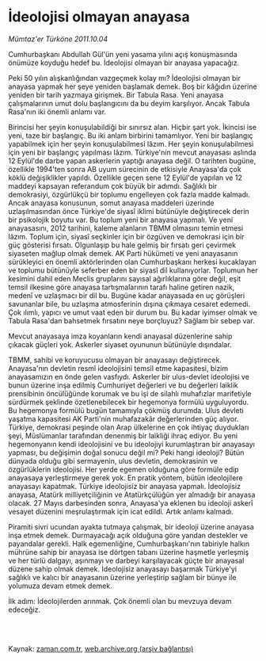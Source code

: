 # İdeolojisi olmayan anayasa

*Mümtaz'er Türköne 2011.10.04*

<td class="columnist-detail">
<p>Cumhurbaşkanı Abdullah Gül'ün yeni yasama yılını açış konuşmasında önümüze koyduğu hedef bu. İdeolojisi olmayan bir anayasa yapacağız.</p>
<p>
<div id="haberMetinDiv">
<p>Peki 50 yılın alışkanlığından vazgeçmek kolay mı? İdeolojisi olmayan bir anayasa yapmak her şeye yeniden başlamak demek. Boş bir kâğıdın üzerine yeniden bir tarih yazmaya girişmek. Bir Tabula Rasa. Yeni anayasa çalışmalarının umut dolu başlangıcını da bu deyim karşılıyor. Ancak Tabula Rasa'nın iki önemli anlamı var. 
<p>Birincisi her şeyin konuşulabildiği bir sınırsız alan. Hiçbir şart yok. İkincisi ise yeni, taze bir başlangıç. Bu iki anlam birbirini tamamlıyor. Yeni bir başlangıç yapabilmek için her şeyin konuşulabilmesi lâzım. Her şeyin konuşulabilmesi için yeni bir başlangıç yapılması lâzım. Türkiye'nin mevcut anayasası aslında 12 Eylül'de darbe yapan askerlerin yaptığı anayasa değil. O tarihten bugüne, özellikle 1994'ten sonra AB uyum sürecinin de etkisiyle Anayasa'da çok köklü değişiklikler yapıldı. Özellikle geçen sene 12 Eylül'de yapılan ve 12 maddeyi kapsayan referandum çok büyük bir adımdı. Sağlıklı bir demokrasiyi, özgürlükçü bir toplumu engelleyen çok fazla madde kalmadı. Ancak anayasa konusunun, somut anayasa maddeleri üzerinde uzlaşılmasından önce Türkiye'de siyasî iklimi bütünüyle değiştirecek derin bir psikolojik boyutu var. Bu toplum yeni bir anayasa yapmalı. Ve yeni anayasasını, 2012 tarihini, kaleme alanların TBMM olmasını temin etmesi lâzım. Toplum için, siyasî seçkinler için bir özgüven ve demokrasi için bir güç gösterisi fırsatı. Olgunlaşıp bu hale gelmiş bir fırsatı geri çevirmek siyaseten mağlup olmak demek. AK Parti hükümeti ve yeni anayasanın sürükleyici en önemli aktörlerinden olan Cumhurbaşkanı herkesi kucaklayan ve toplumu bütünüyle seferber eden bir siyasî dil kullanıyorlar. Toplumun her kesimini dahil eden Meclis gruplarını sayısal ağırlıklarına göre değil, eşit temsil ilkesine göre anayasa tartışmalarının tarafı haline getiren nazik, medenî ve uzlaşmacı bir dil bu. Bugüne kadar anayasada en uç görüşleri savunanlar bile, bu uzlaşma atmosferinin dışına çıkmaya cesaret edemedi. Çok ılımlı, yapıcı ve umut vaat eden bir durum bu. Bu kadar iyimser olmak ve Tabula Rasa'dan bahsetmek fırsatını neye borçluyuz? Sağlam bir sebep var. 
<p>Mevcut anayasaya imza koyanların kendi anayasal düzenlerine sahip çıkacak güçleri yok. Askerler siyaset oyununun bütünüyle dışındalar.
<p>TBMM, sahibi ve koruyucusu olmayan bir anayasayı değiştirecek. Anayasa'nın devletin resmî ideolojisini temsil etme kapasitesi, bizim anayasamızın en önde gelen vasfıydı. Askerler bir ulus-devlet ideolojisi ve bunun üzerine inşa edilmiş Cumhuriyet değerleri ve bu değerleri laiklik prensibinin öncülüğünde korumak ve bu işi de silahlı muhafızlar marifetiyle sürdürmek şeklinde özetlenebilecek bir hegemonya formülü uyguluyordu. Bu hegemonya formülü bugün tamamıyla çökmüş durumda. Ulus devleti yaşatma kapasitesi AK Parti'nin muhafazakâr değerlerinden güç alıyor. Türkiye, demokrasi peşinde olan Arap ülkelerine en çok ihtiyaç duydukları şeyi, Müslümanlar tarafından denenmiş bir laikliği ihraç ediyor. Bu yeni hegemonyanın kendi ideolojisini ve bu ideolojiyi kurumlaştıran bir anayasayı yapması, bu değişimin doğal sonucu değil mi? Peki hangi ideoloji? Bütün dünyada olduğu gibi sermayenin, ulus devletin, demokrasinin ve özgürlüklerin ideolojisi. Her yerde egemen olduğuna göre formüle edip anayasaya yerleştirmeye gerek yok. En pratik yöntem, bütün ideolojilere anayasayı kapatmak. Türkiye ideolojisiz bir anayasa yapmalı. İdeolojisiz anayasa, Atatürk milliyetçiliğinin ve Atatürkçülüğün yer almadığı bir anayasa olacak. 27 Mayıs darbesinden sonra, Anayasa'ya eklenen bu ideoloji askerî vesayet düzenini meşrulaştırmak için icat edildi. Artık anlamı kalmadı.
<p>Piramiti sivri ucundan ayakta tutmaya çalışmak, bir ideoloji üzerine anayasa inşa etmek demek. Durmayacağı açık olduğuna göre yandan destekler ve payandalar gerekli. Halk egemenliğine, Cumhurbaşkanı'nın tabiriyle halkın mührüne sahip bir anayasa ise dörtgen tabanı üzerine haşmetle yerleşmiş ve her türlü dalgayı, aşınmayı ve darbeyi karşılayacak güçte bir anayasal düzene sahip olmak demek. İdeolojisiz anayasayı başarmak Türkiye'yi sağlıklı ve kalıcı bir anayasanın üzerine yerleştirip sağlam bir bünye ile yolumuza devam etmek demek.
<p>İlk adım: İdeolojilerden arınmak. Çok önemli olan bu mevzuya devam edeceğiz. </p></p></p></p></p></p></div>
</p>


<p><br>
		 </br></p></td>

Kaynak: [zaman.com.tr](http://zaman.com.tr/yazar.do?yazino=1186604), [web.archive.org (arşiv bağlantısı)](http://web.archive.org/web/20111222193138/http://zaman.com.tr:80/yazar.do?yazino=1186604)
